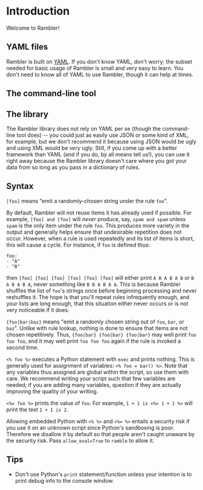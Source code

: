# Introduction #
Welcome to Rambler!

## YAML files ##
Rambler is built on [YAML](http://yaml.org/). If you don't know YAML, don't worry; the subset needed for basic usage of Rambler is small and very easy to learn. You don't need to know all of YAML to use Rambler, though it can help at times.

## The command-line tool ##

## The library ##
The Rambler library does not rely on YAML per se (though the command-line tool does) -- you could just as easily use JSON or some kind of XML, for example, but we don't recommend it because using JSON would be ugly and using XML would be _very_ ugly. Still, if you come up with a better framework than YAML (and if you do, by all means tell us!), you can use it right away because the Rambler library doesn't care where you got your data from so long as you pass in a dictionary of rules.

## Syntax ##
`[foo]` means "emit a randomly-chosen string under the rule `foo`".

By default, Rambler will not reuse items it has already used if possible. For example, `[foo] and [foo]` will _never_ produce, say, `spam and spam` unless `spam` is the only item under the rule `foo`. This produces more variety in the output and generally helps ensure that undesirable repetition does not occur. However, when a rule is used repeatedly and its list of items is short, this will cause a cycle. For instance, if `foo` is defined thus:

```
foo:
- "A"
- "B"
```

then `[foo] [foo] [foo] [foo] [foo] [foo]` will either print `A B A B A B` or `B A B A B A`, never something like `B B A B A A`. This is because Rambler shuffles the list of `foo`'s strings once before beginning processing and never reshuffles it. The hope is that you'll repeat rules infrequently enough, and your lists are long enough, that this situation either never occurs or is not very noticeable if it does.

`{foo|bar|baz}` means "emit a randomly chosen string out of `foo`, `bar`, or `baz`". Unlike with rule lookup, nothing is done to ensure that items are not chosen repetitively. Thus, `{foo|bar} {foo|bar} {foo|bar}` may well print `foo foo foo`, and it may well print `foo foo foo` again if the rule is invoked a second time.

`<% foo %>` executes a Python statement with `exec` and prints nothing. This is generally used for assignment of variables: `<% foo = bar() %>`. Note that any variables thus assigned are global within the script, so use them with care. We recommend writing your script such that few variables are needed; if you are adding many variables, question if they are actually improving the quality of your writing.

`<%= foo %>` prints the value of `foo`. For example, `1 + 1 is <%= 1 + 1 %>` will print the text `1 + 1 is 2`.

Allowing embedded Python with `<% %>` and `<%= %>` entails a security risk if you use it on an unknown script since Python's sandboxing is poor. Therefore we disallow it by default so that people aren't caught unaware by the security risk. Pass `allow_eval=True` to `ramble` to allow it.

## Tips ##
  * Don't use Python's `print` statement/function unless your intention is to print debug info to the console window.